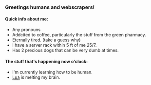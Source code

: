 ### Greetings humans and webscrapers!

#### Quick info about me:
- Any pronouns
- Addcited to coffee, particularly the stuff from the green pharmacy.
- Eternally tired. (take a guess why)
- I have a server rack within 5 ft of me 25/7.
- Has 2 precious dogs that can be very dumb at times.

<!--
### How to contact me:
- [My Site] (https://placeholder-while-i-get-the-domain.com)
- placeholderemail@example.com
- 000-000-0000
-->

#### The stuff that's happening now o'clock:
<!-- - Right now I'm working on a [Lil robot gremlin](https://github.com/Maculos/) -->
- I'm currently learning how to be human.
- [Lua](https://www.lua.org/) is melting my brain.
<!--I need help with everything.-->


<!--
        [TEMPLATES]
#### The stuff that's happening now o'clock:
- Right now I'm working on a [project-name](project.url)
- I'm currently learning how to be human.
- [thing](url) is melting my brain.
- I need help with everything.
-->
